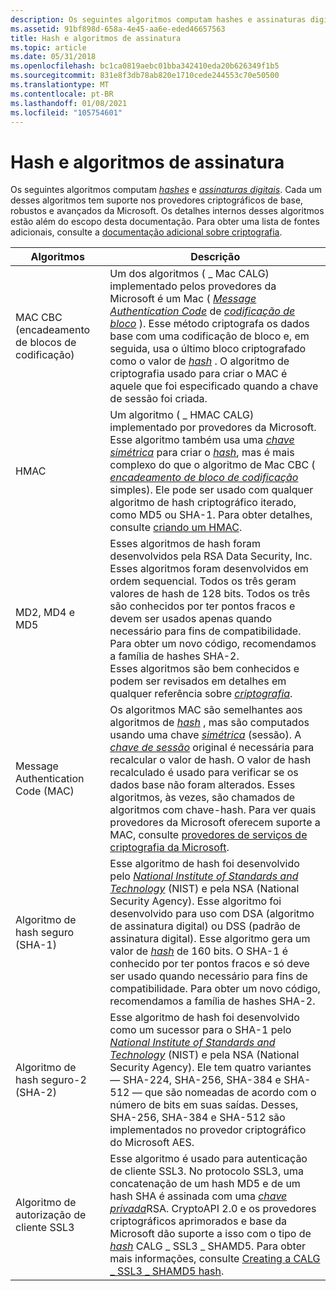 ```yaml
---
description: Os seguintes algoritmos computam hashes e assinaturas digitais. Cada um desses algoritmos tem suporte nos provedores criptográficos de base, robustos e avançados da Microsoft.
ms.assetid: 91bf898d-658a-4e45-aa6e-eded46657563
title: Hash e algoritmos de assinatura
ms.topic: article
ms.date: 05/31/2018
ms.openlocfilehash: bc1ca0819aebc01bba342410eda20b626349f1b5
ms.sourcegitcommit: 831e8f3db78ab820e1710cede244553c70e50500
ms.translationtype: MT
ms.contentlocale: pt-BR
ms.lasthandoff: 01/08/2021
ms.locfileid: "105754601"
---
```

# <a name="hash-and-signature-algorithms"></a>Hash e algoritmos de assinatura

Os seguintes algoritmos computam [*hashes*](../secgloss/h-gly.md) e [*assinaturas digitais*](../secgloss/d-gly.md). Cada um desses algoritmos tem suporte nos provedores criptográficos de base, robustos e avançados da Microsoft. Os detalhes internos desses algoritmos estão além do escopo desta documentação. Para obter uma lista de fontes adicionais, consulte a [documentação adicional sobre criptografia](additional-documentation-on-cryptography.md).



| Algoritmos                                     | Descrição                                                                                                                                                                                                                                                                                                                                                                                                                                                                                                                                                                                                                                                                                  |
|------------------------------------------------|----------------------------------------------------------------------------------------------------------------------------------------------------------------------------------------------------------------------------------------------------------------------------------------------------------------------------------------------------------------------------------------------------------------------------------------------------------------------------------------------------------------------------------------------------------------------------------------------------------------------------------------------------------------------------------------------|
| MAC CBC (encadeamento de blocos de codificação)<br/>     | Um dos algoritmos ( \_ Mac CALG) implementado pelos provedores da Microsoft é um Mac ( [*Message Authentication Code*](../secgloss/m-gly.md) de [*codificação de bloco*](../secgloss/b-gly.md) ). Esse método criptografa os dados base com uma codificação de bloco e, em seguida, usa o último bloco criptografado como o valor de [*hash*](../secgloss/h-gly.md) . O algoritmo de criptografia usado para criar o MAC é aquele que foi especificado quando a chave de sessão foi criada. <br/>                                                                            |
| HMAC<br/>                                | Um algoritmo ( \_ HMAC CALG) implementado por provedores da Microsoft. Esse algoritmo também usa uma [*chave simétrica*](../secgloss/s-gly.md) para criar o [*hash*](../secgloss/h-gly.md), mas é mais complexo do que o algoritmo de Mac CBC ( [*encadeamento de bloco de codificação*](../secgloss/c-gly.md) simples). Ele pode ser usado com qualquer algoritmo de hash criptográfico iterado, como MD5 ou SHA-1. Para obter detalhes, consulte [criando um HMAC](creating-an-hmac.md).<br/>                                                                                       |
| MD2, MD4 e MD5<br/>                   | Esses algoritmos de hash foram desenvolvidos pela RSA Data Security, Inc. Esses algoritmos foram desenvolvidos em ordem sequencial. Todos os três geram valores de hash de 128 bits. Todos os três são conhecidos por ter pontos fracos e devem ser usados apenas quando necessário para fins de compatibilidade. Para obter um novo código, recomendamos a família de hashes SHA-2.<br/> Esses algoritmos são bem conhecidos e podem ser revisados em detalhes em qualquer referência sobre [*criptografia*](../secgloss/c-gly.md).<br/>                                                                                                                                                           |
| Message Authentication Code (MAC)<br/>   | Os algoritmos MAC são semelhantes aos algoritmos de [*hash*](../secgloss/h-gly.md) , mas são computados usando uma chave [*simétrica*](../secgloss/s-gly.md) (sessão). A [*chave de sessão*](../secgloss/s-gly.md) original é necessária para recalcular o valor de hash. O valor de hash recalculado é usado para verificar se os dados base não foram alterados. Esses algoritmos, às vezes, são chamados de algoritmos com chave-hash. Para ver quais provedores da Microsoft oferecem suporte a MAC, consulte [provedores de serviços de criptografia da Microsoft](microsoft-cryptographic-service-providers.md).<br/>    |
| Algoritmo de hash seguro (SHA-1)<br/>       | Esse algoritmo de hash foi desenvolvido pelo [*National Institute of Standards and Technology*](../secgloss/n-gly.md) (NIST) e pela NSA (National Security Agency). Esse algoritmo foi desenvolvido para uso com DSA (algoritmo de assinatura digital) ou DSS (padrão de assinatura digital). Esse algoritmo gera um valor de [*hash*](../secgloss/h-gly.md) de 160 bits. O SHA-1 é conhecido por ter pontos fracos e só deve ser usado quando necessário para fins de compatibilidade. Para obter um novo código, recomendamos a família de hashes SHA-2.<br/> |
| Algoritmo de hash seguro-2 (SHA-2)<br/>   | Esse algoritmo de hash foi desenvolvido como um sucessor para o SHA-1 pelo [*National Institute of Standards and Technology*](../secgloss/n-gly.md) (NIST) e pela NSA (National Security Agency). Ele tem quatro variantes — SHA-224, SHA-256, SHA-384 e SHA-512 — que são nomeadas de acordo com o número de bits em suas saídas. Desses, SHA-256, SHA-384 e SHA-512 são implementados no provedor criptográfico do Microsoft AES.<br/>                                                                                                                                |
| Algoritmo de autorização de cliente SSL3<br/> | Esse algoritmo é usado para autenticação de cliente SSL3. No protocolo SSL3, uma concatenação de um hash MD5 e de um hash SHA é assinada com uma [*chave privada*](../secgloss/p-gly.md)RSA. CryptoAPI 2.0 e os provedores criptográficos aprimorados e base da Microsoft dão suporte a isso com o tipo de [*hash*](../secgloss/h-gly.md) CALG \_ SSL3 \_ SHAMD5. Para obter mais informações, consulte [Creating a CALG \_ SSL3 \_ SHAMD5 hash](creating-a-calg-ssl3-shamd5-hash.md).<br/>                                                                                                                                               |



 

 

 
